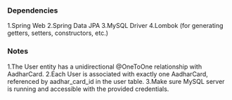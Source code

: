 ### Dependencies
1.Spring Web
2.Spring Data JPA
3.MySQL Driver
4.Lombok (for generating getters, setters, constructors, etc.)

### Notes
1.The User entity has a unidirectional @OneToOne relationship with AadharCard.
2.Each User is associated with exactly one AadharCard, referenced by aadhar_card_id in the user table.
3.Make sure MySQL server is running and accessible with the provided credentials.
